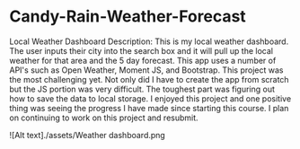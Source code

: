 # Candy-Rain-Weather-Forecast
Local Weather Dashboard
Description:
This is my local weather dashboard. The user inputs their city into the search box and it will pull up the local weather for that area and the 5 day forecast. This app uses a number of API's such as Open Weather, Moment JS, and Bootstrap. This project was the most challenging yet. Not only did I have to create the app from scratch but the JS portion was very difficult. The toughest part was figuring out how to save the data to local storage. I enjoyed this project and one positive thing was seeing the progress I have made since starting this course. I plan on continuing to work on this project and resubmit. 

![Alt text]./assets/Weather dashboard.png 